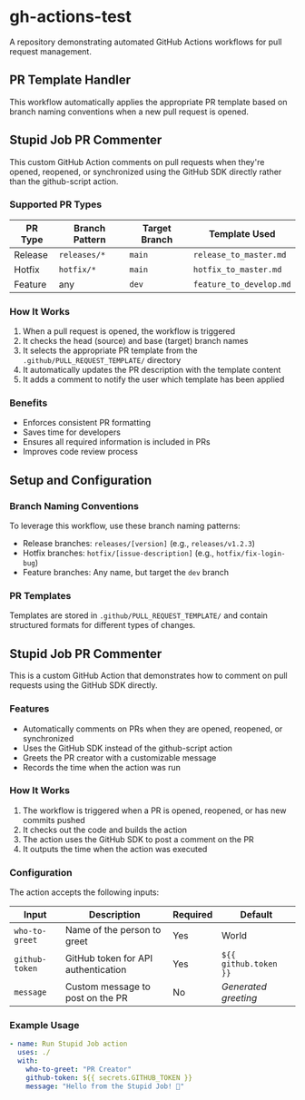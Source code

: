 # gh-actions-test

A repository demonstrating automated GitHub Actions workflows for pull request management.

## PR Template Handler

This workflow automatically applies the appropriate PR template based on branch naming conventions when a new pull request is opened.

## Stupid Job PR Commenter

This custom GitHub Action comments on pull requests when they're opened, reopened, or synchronized using the GitHub SDK directly rather than the github-script action.

### Supported PR Types

| PR Type | Branch Pattern | Target Branch | Template Used |
|---------|---------------|--------------|---------------|
| Release | `releases/*` | `main` | `release_to_master.md` |
| Hotfix | `hotfix/*` | `main` | `hotfix_to_master.md` |
| Feature | any | `dev` | `feature_to_develop.md` |

### How It Works

1. When a pull request is opened, the workflow is triggered
2. It checks the head (source) and base (target) branch names
3. It selects the appropriate PR template from the `.github/PULL_REQUEST_TEMPLATE/` directory
4. It automatically updates the PR description with the template content
5. It adds a comment to notify the user which template has been applied

### Benefits

- Enforces consistent PR formatting
- Saves time for developers
- Ensures all required information is included in PRs
- Improves code review process

## Setup and Configuration

### Branch Naming Conventions

To leverage this workflow, use these branch naming patterns:
- Release branches: `releases/[version]` (e.g., `releases/v1.2.3`)
- Hotfix branches: `hotfix/[issue-description]` (e.g., `hotfix/fix-login-bug`)
- Feature branches: Any name, but target the `dev` branch

### PR Templates

Templates are stored in `.github/PULL_REQUEST_TEMPLATE/` and contain structured formats for different types of changes.

## Stupid Job PR Commenter

This is a custom GitHub Action that demonstrates how to comment on pull requests using the GitHub SDK directly.

### Features

- Automatically comments on PRs when they are opened, reopened, or synchronized
- Uses the GitHub SDK instead of the github-script action
- Greets the PR creator with a customizable message
- Records the time when the action was run

### How It Works

1. The workflow is triggered when a PR is opened, reopened, or has new commits pushed
2. It checks out the code and builds the action
3. The action uses the GitHub SDK to post a comment on the PR
4. It outputs the time when the action was executed

### Configuration

The action accepts the following inputs:

| Input | Description | Required | Default |
|-------|-------------|---------|---------|
| `who-to-greet` | Name of the person to greet | Yes | World |
| `github-token` | GitHub token for API authentication | Yes | `${{ github.token }}` |
| `message` | Custom message to post on the PR | No | *Generated greeting* |

### Example Usage

```yaml
- name: Run Stupid Job action
  uses: ./
  with:
    who-to-greet: "PR Creator"
    github-token: ${{ secrets.GITHUB_TOKEN }}
    message: "Hello from the Stupid Job! 👋"
```
